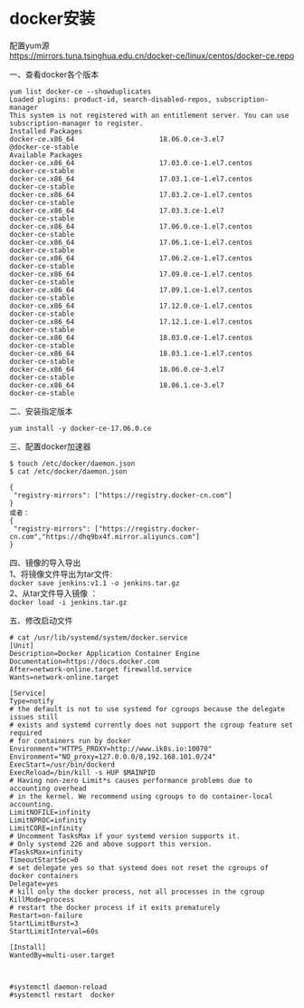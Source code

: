 docker安装
===========

配置yum源  
https://mirrors.tuna.tsinghua.edu.cn/docker-ce/linux/centos/docker-ce.repo  

一、查看docker各个版本  
```
yum list docker-ce --showduplicates
Loaded plugins: product-id, search-disabled-repos, subscription-manager
This system is not registered with an entitlement server. You can use subscription-manager to register.
Installed Packages
docker-ce.x86_64                     18.06.0.ce-3.el7                             @docker-ce-stable
Available Packages
docker-ce.x86_64                     17.03.0.ce-1.el7.centos                      docker-ce-stable 
docker-ce.x86_64                     17.03.1.ce-1.el7.centos                      docker-ce-stable 
docker-ce.x86_64                     17.03.2.ce-1.el7.centos                      docker-ce-stable 
docker-ce.x86_64                     17.03.3.ce-1.el7                             docker-ce-stable 
docker-ce.x86_64                     17.06.0.ce-1.el7.centos                      docker-ce-stable 
docker-ce.x86_64                     17.06.1.ce-1.el7.centos                      docker-ce-stable 
docker-ce.x86_64                     17.06.2.ce-1.el7.centos                      docker-ce-stable 
docker-ce.x86_64                     17.09.0.ce-1.el7.centos                      docker-ce-stable 
docker-ce.x86_64                     17.09.1.ce-1.el7.centos                      docker-ce-stable 
docker-ce.x86_64                     17.12.0.ce-1.el7.centos                      docker-ce-stable 
docker-ce.x86_64                     17.12.1.ce-1.el7.centos                      docker-ce-stable 
docker-ce.x86_64                     18.03.0.ce-1.el7.centos                      docker-ce-stable 
docker-ce.x86_64                     18.03.1.ce-1.el7.centos                      docker-ce-stable 
docker-ce.x86_64                     18.06.0.ce-3.el7                             docker-ce-stable 
docker-ce.x86_64                     18.06.1.ce-3.el7                             docker-ce-stable 
```  
二、安装指定版本  

``` yum install -y docker-ce-17.06.0.ce  ```  

三、配置docker加速器  
```
$ touch /etc/docker/daemon.json
$ cat /etc/docker/daemon.json

{
 "registry-mirrors": ["https://registry.docker-cn.com"]
}
或者：
{
 "registry-mirrors": ["https://registry.docker-cn.com","https://dhq9bx4f.mirror.aliyuncs.com"]
}
```  

四、镜像的导入导出  
1、将镜像文件导出为tar文件:  
``` docker save jenkins:v1.1 -o jenkins.tar.gz  ```  
2、从tar文件导入镜像 ：  
``` docker load -i jenkins.tar.gz ```  

五、修改启动文件  
```
# cat /usr/lib/systemd/system/docker.service
[Unit]
Description=Docker Application Container Engine
Documentation=https://docs.docker.com
After=network-online.target firewalld.service
Wants=network-online.target

[Service]
Type=notify
# the default is not to use systemd for cgroups because the delegate issues still
# exists and systemd currently does not support the cgroup feature set required
# for containers run by docker
Environment="HTTPS_PROXY=http://www.ik8s.io:10070"
Environment="NO_proxy=127.0.0.0/8,192.168.101.0/24"
ExecStart=/usr/bin/dockerd
ExecReload=/bin/kill -s HUP $MAINPID
# Having non-zero Limit*s causes performance problems due to accounting overhead
# in the kernel. We recommend using cgroups to do container-local accounting.
LimitNOFILE=infinity
LimitNPROC=infinity
LimitCORE=infinity
# Uncomment TasksMax if your systemd version supports it.
# Only systemd 226 and above support this version.
#TasksMax=infinity
TimeoutStartSec=0
# set delegate yes so that systemd does not reset the cgroups of docker containers
Delegate=yes
# kill only the docker process, not all processes in the cgroup
KillMode=process
# restart the docker process if it exits prematurely
Restart=on-failure
StartLimitBurst=3
StartLimitInterval=60s

[Install]
WantedBy=multi-user.target



#systemctl daemon-reload
#systemctl restart  docker
```

